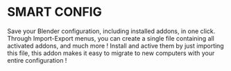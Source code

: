 # SMART CONFIG
Save your Blender configuration, including installed addons, in one click.
Through Import-Export menus, you can create a single file containing all activated addons, and much more !
Install and active them by just importing this file, this addon makes it easy to migrate to new computers with your entire configuration !
